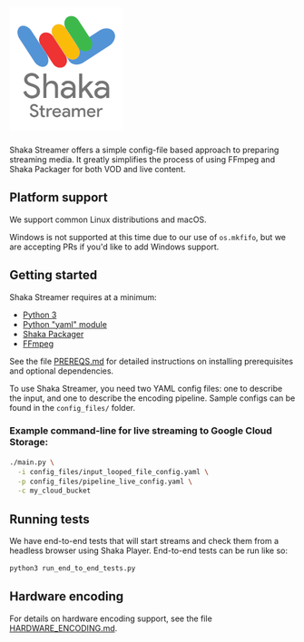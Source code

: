 # ![Shaka Streamer](shaka-streamer-logo.png)

Shaka Streamer offers a simple config-file based approach to preparing streaming
media. It greatly simplifies the process of using FFmpeg and Shaka Packager for
both VOD and live content.


## Platform support

We support common Linux distributions and macOS.

Windows is not supported at this time due to our use of `os.mkfifo`, but we are
accepting PRs if you'd like to add Windows support.


## Getting started

Shaka Streamer requires at a minimum:
 - [Python 3](https://www.python.org/downloads/)
 - [Python "yaml" module](https://pyyaml.org/)
 - [Shaka Packager](https://github.com/google/shaka-packager)
 - [FFmpeg](https://ffmpeg.org/)

See the file [PREREQS.md](PREREQS.md) for detailed instructions on installing
prerequisites and optional dependencies.

To use Shaka Streamer, you need two YAML config files: one to describe the
input, and one to describe the encoding pipeline.  Sample configs can be found
in the `config_files/` folder.

### Example command-line for live streaming to Google Cloud Storage:

```sh
./main.py \
  -i config_files/input_looped_file_config.yaml \
  -p config_files/pipeline_live_config.yaml \
  -c my_cloud_bucket
```

## Running tests

We have end-to-end tests that will start streams and check them from a headless
browser using Shaka Player.  End-to-end tests can be run like so:

```sh
python3 run_end_to_end_tests.py
```

## Hardware encoding

For details on hardware encoding support, see the file
[HARDWARE_ENCODING.md](HARDWARE_ENCODING.md).

